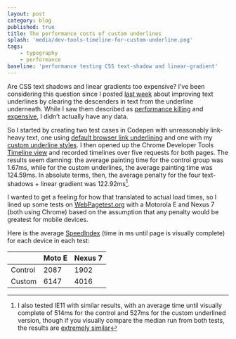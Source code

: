 ```yaml
---
layout: post
category: blog
published: true
title: The performance costs of custom underlines
splash: 'media/dev-tools-timeline-for-custom-underline.png'
tags:
    - typography
    - performance
baseline: 'performance testing CSS text-shadow and linear-gradient'
---
```


Are CSS text shadows and linear gradients too expensive? I’ve been considering this question since I posted [last week][underline-post] about improving text underlines by clearing the descenders in text from the underline underneath. While I saw them described as [performance killing][post-comment] and [expensive][medium], I didn’t actually have any data.

So I started by creating two test cases in Codepen with unreasonably link-heavy text, one using [default browser link underlining][test-control] and one with my [custom underline styles][test-custom]. I then opened up the Chrome Developer Tools [Timeline view][] and recorded timelines over five requests for both pages. The results seem damning: the average painting time for the control group was 1.67ms, while for the custom underlines, the average painting time was 124.59ms. In absolute terms, then, the average penalty for the four text-shadows + linear gradient was 122.92ms[^1].

I wanted to get a feeling for how that translated to actual load times, so I lined up some tests on [WebPagetest.org][] with a Motorola E and Nexus 7 (both using Chrome) based on the assumption that any penalty would be greatest for mobile devices.

Here is the average [SpeedIndex][] (time in ms until page is visually complete) for each device in each test:

|         | Moto E | Nexus 7 |
| ------- | ------ | ------- |
| Control | 2087   | 1902    |
| Custom  | 6147   | 4016    |

[^1]: I also tested IE11 with similar results, with an average time until visually complete of 514ms for the control and 527ms for the custom underlined version, though if you visually compare the median run from both tests, the results are [extremely similar][ie11-visual-comparison]

[underline-post]: https://www.acusti.ca/blog/2014/11/28/towards-a-more-perfect-link-underline/
[post-comment]: https://www.acusti.ca/blog/2014/11/28/towards-a-more-perfect-link-underline/#comment-1722135447
[medium]: https://medium.com/designing-medium/crafting-link-underlines-on-medium-7c03a9274f9#26b3
[Timeline view]: https://developer.chrome.com/devtools/docs/timeline
[test-control]: https://cdpn.io/pen/debug/dPGOyd
[test-custom]: https://cdpn.io/pen/debug/myVOvN
[WebPagetest.org]: https://webpagetest.org
[control-moto-e]: http://www.webpagetest.org/result/141208_VF_65A/
[SpeedIndex]: https://sites.google.com/a/webpagetest.org/docs/using-webpagetest/metrics/speed-index
[ie11-visual-comparison]: http://www.webpagetest.org/video/compare.php?tests=141211_FQ_8QA,141211_S3_8Q6,141211_26_8Q1
